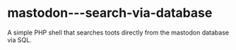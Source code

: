 # mastodon---search-via-database
A simple PHP shell that searches toots directly from the mastodon database via SQL.
